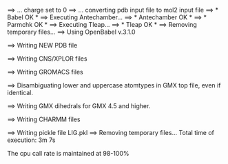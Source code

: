 ==> ... charge set to 0
==> ... converting pdb input file to mol2 input file
==> * Babel OK *
==> Executing Antechamber...
==> * Antechamber OK *
==> * Parmchk OK *
==> Executing Tleap...
==> * Tleap OK *
==> Removing temporary files...
==> Using OpenBabel v.3.1.0

==> Writing NEW PDB file

==> Writing CNS/XPLOR files

==> Writing GROMACS files

==> Disambiguating lower and uppercase atomtypes in GMX top file, even if identical.

==> Writing GMX dihedrals for GMX 4.5 and higher.

==> Writing CHARMM files

==> Writing pickle file LIG.pkl
==> Removing temporary files...
Total time of execution: 3m 7s

The cpu call rate is maintained at 98-100%

